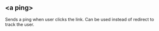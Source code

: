 ## &lt;a ping&gt;

Sends a ping when user clicks the link. Can be used instead of redirect to track the user.
